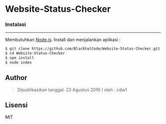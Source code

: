 # Website-Status-Checker

### Instalasi
----
Membutuhkan [Node.js](https://nodejs.org/).
Install dan menjalankan aplikasi :

```sh
$ git clone https://github.com/BlackhatCode/Website-Status-Checker.git
$ cd Website-Status-Checker
$ npm install
$ node index
```

## Author
> Dipublikasikan tanggal: 23 Agustus 2019 / oleh : cdw1

Lisensi
----
MIT
